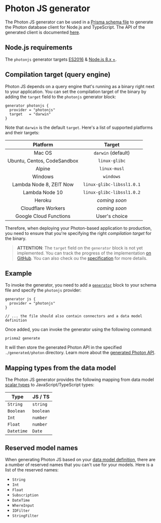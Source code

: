# Photon JS generator

The Photon JS generator can be used in a [Prisma schema file](../../prisma-schema-file.md) to generate the Photon database client for Node.js and TypeScript. The API of the generated client is documented [here](../../photon/api.md).

## Node.js requirements

The `photonjs` generator targets [ES2016](https://exploringjs.com/es2016-es2017/) & [Node.js 8.x +](https://nodejs.org/en/download/releases/). 

## Compilation target (query engine)

Photon JS depends on a query engine that's running as a binary right next to your application. You can set the compilation target of the binary by adding the `target` field to the `photonjs` generator block:

```prisma
generator photonjs {
  provider = "photonjs"
  target   = "darwin"
}
```

Note that `darwin` is the default `target`. Here's a list of supported platforms and their targets:

|  **Platform** | **Target** | 
| :---:  | :---: |
| Mac OS | `darwin` (default) |
| Ubuntu, Centos, CodeSandbox	  | `linux-glibc` |
| Alpine | `linux-musl` |
| Windows  | `windows` |
| Lambda Node 8, ZEIT Now | `linux-glibc-libssl1.0.1` |
| Lambda Node 10  | `linux-glibc-libssl1.0.2` |
| Heroku | _coming soon_ |
| Cloudflare Workers | _coming soon_ |
| Google Cloud Functions | User's choice |

Therefore, when deploying your Photon-based application to production, you need to ensure that you're specifying the right _compilation target_ for the binary.

> **ATTENTION**: The `target` field on the `generator` block is not yet implemented. You can track the progress of the implementation [on GitHub](https://github.com/prisma/prisma2/issues/97). You can also check ou the [specification](https://github.com/prisma/specs/tree/master/binary-workflows) for more details.

## Example

To invoke the generator, you need to add a [`generator`](../../prisma-schema-file.md#generators-optional) block to your schema file and specify the `photonjs` provider:

```prisma
generator js {
  provider = "photonjs"
}

// ... the file should also contain connectors and a data model definition
```

Once added, you can invoke the generator using the following command:

```
prisma2 generate
```

It will then store the generated Photon API in the specified `./generated/photon` directory. Learn more about the [generated Photon API](../../photon/api.md).

## Mapping types from the data model

The Photon JS generator provides the following mapping from data model [scalar types](../../data-modeling.md#scalar-types) to JavaScript/TypeScript types:

| Type     | JS / TS | 
| -------- | ------- |
| `String`   | `string`  |
| `Boolean`  | `boolean` |
| `Int`      | `number`  |
| `Float`    | `number`  |
| `Datetime` | `Date`    |

## Reserved model names

When generating Photon JS based on your [data model definition](./data-modeling.md#data-model-definition), there are a number of reserved names that you can't use for your models. Here is a list of the reserved names:

- `String`
- `Int`
- `Float`
- `Subscription`
- `DateTime`
- `WhereInput`
- `IDFilter`
- `StringFilter`